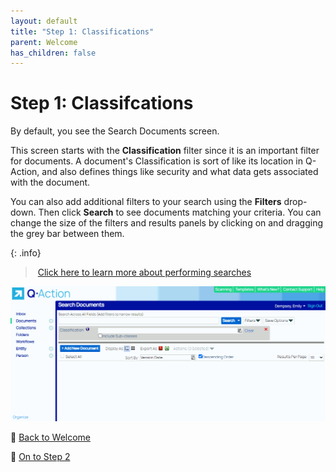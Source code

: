 ```yaml
---
layout: default
title: "Step 1: Classifications"
parent: Welcome
has_children: false
---
```

# Step 1: Classifcations
By default, you see the Search Documents screen.

This screen starts with the **Classification** filter since it is an important filter for documents. A document's Classification is sort of like its location in Q-Action, and also defines things like security and what data gets associated with the document.

You can also add additional filters to your search using the **Filters** drop-down. Then click **Search** to see documents matching your criteria. You can change the size of the filters and results panels by clicking on and dragging the grey bar between them.

{: .info}
> [Click here to learn more about performing searches](/docs/performing-searches/)


![](/assets/images/perform-document-search.gif)


 [Back to Welcome](/)

 [On to Step 2](/getting-started/2-saved-search)